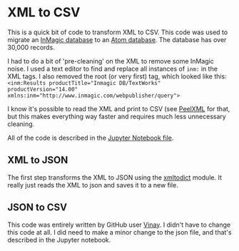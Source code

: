 # XML to CSV

This is a quick bit of code to transform XML to CSV. This code was used to migrate an [InMagic database](https://lucidea.com/inmagic-dbtextworks/) to an [Atom database](https://www.accesstomemory.org/en/). The database has over 30,000 records.

I had to do a bit of 'pre-cleaning' on the XML to remove some InMagic noise. I used a text editor to find and replace all instances of `inm:` in the XML tags. I also removed the root (or very first) tag, which looked like this:
```<inm:Results productTitle="Inmagic DB/TextWorks" productVersion="14.00" xmlns:inm="http://www.inmagic.com/webpublisher/query">```

I know it's possible to read the XML and print to CSV (see [PeelXML](https://github.com/mediagestalt/PeelXML) for that, but this makes everything way faster and requires much less unnecessary cleaning. 

All of the code is described in the [Jupyter Notebook file](XML-to-CSV.ipynb).

## XML to JSON

The first step transforms the XML to JSON using the [xmltodict](https://pypi.org/project/xmltodict/) module. It really just reads the XML to json and saves it to a new file. 

## JSON to CSV

This code was entirely written by GitHub user [Vinay](https://github.com/vinay20045/json-to-csv). I didn't have to change this code at all. I did need to make a minor change to the json file, and that's described in the Jupyter notebook.
